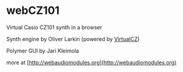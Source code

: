 # webCZ101
Virtual Casio CZ101 synth in a browser

Synth engine by Oliver Larkin (powered by [VirtualCZ](http://www.olilarkin.co.uk/index.php?p=virtualcz))

Polymer GUI by Jari Kleimola

more at [http://webaudiomodules.org](http://webaudiomodules.org)

